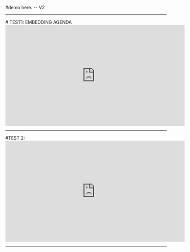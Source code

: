 #demo here. -- V2
<hr>
# TEST1:  EMBEDDING AGENDA

<iframe width="560" height="315" src="https://github.com/sdsc-hpc-training-dev/sdsc-hpc-training-dev.github.io/blob/master/demo_agenda/agenda.md" frameborder="0" allowfullscreen> </iframe>

<hr>
#TEST 2:
<iframe width="560" height="315" src="https://www.youtube.com/embed/Onv9nhPIBp0" frameborder="0" allowfullscreen> </iframe>
<HR>
